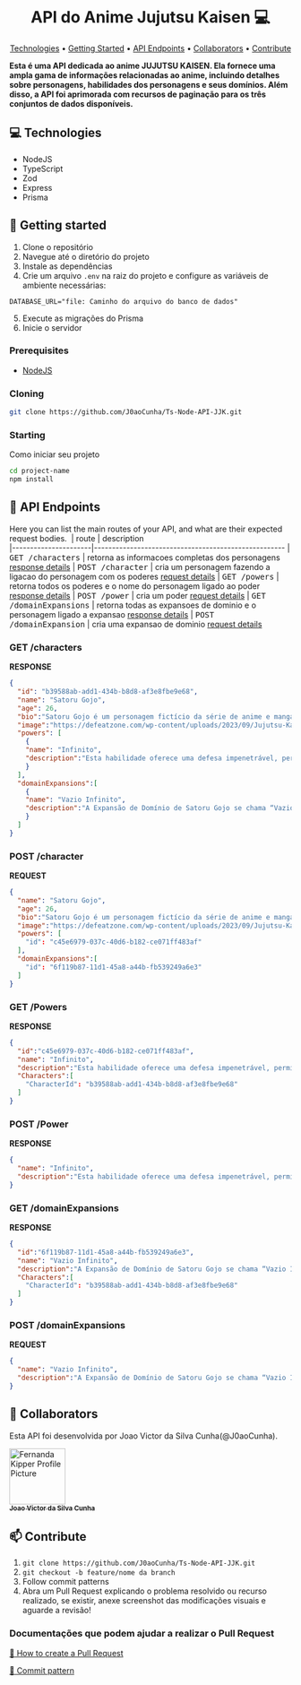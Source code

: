 <h1 align="center" style="font-weight: bold;">API do Anime Jujutsu Kaisen 💻</h1> 

<p align="center">
 <a href="#tech">Technologies</a> • 
 <a href="#started">Getting Started</a> • 
 <a href="#routes">API Endpoints</a> •
 <a href="#colab">Collaborators</a> •
 <a href="#contribute">Contribute</a>
</p>

<p align="start" >
    <b>Esta é uma API dedicada ao anime JUJUTSU KAISEN. Ela fornece uma ampla gama de informações relacionadas ao anime, incluindo detalhes sobre personagens, habilidades dos personagens e seus domínios. Além disso, a API foi aprimorada com recursos de paginação para os três conjuntos de dados disponíveis.</b>
</p>


<h2 id="technologies">💻 Technologies</h2>

- NodeJS
- TypeScript
- Zod
- Express
- Prisma

<h2 id="started">🚀 Getting started</h2>

1. Clone o repositório
2. Navegue até o diretório do projeto
3. Instale as dependências
4. Crie um arquivo `.env` na raiz do projeto e configure as variáveis de ambiente necessárias: 

  ``` 
  DATABASE_URL="file: Caminho do arquivo do banco de dados"
  ```

5. Execute as migrações do Prisma
6. Inicie o servidor

<h3>Prerequisites</h3>

- [NodeJS](https://nodejs.org/en)

<h3>Cloning</h3>

```bash
git clone https://github.com/J0aoCunha/Ts-Node-API-JJK.git
```

<h3>Starting</h3>

Como iniciar seu projeto

```bash
cd project-name
npm install
```

<h2 id="routes">📍 API Endpoints</h2>

Here you can list the main routes of your API, and what are their expected request bodies.
​
| route               | description                                          
|----------------------|-----------------------------------------------------
| <kbd>GET /characters</kbd>     | retorna as informacoes completas dos personagens [response details](#get-chars-detail)
| <kbd>POST /character</kbd>     | cria um personagem fazendo a ligacao do personagem com os poderes [request details](#post-chars-detail)
| <kbd>GET /powers</kbd>     | retorna todos os poderes e o nome do personagem ligado ao poder [response details](#get-powers-detail)
| <kbd>POST /power</kbd>     | cria um poder [request details](#post-powers-detail)
| <kbd>GET /domainExpansions</kbd>     | retorna todas as expansoes de dominio e o personagem ligado a expansao [response details](#get-Domains-detail)
| <kbd>POST /domainExpansion</kbd>     | cria uma expansao de dominio  [request details](#post-Domains-detail)

<h3 id="get-chars-detail">GET /characters</h3>

**RESPONSE**

```json
{
  "id": "b39588ab-add1-434b-b8d8-af3e8fbe9e68",
  "name": "Satoru Gojo",
  "age": 26,
  "bio":"Satoru Gojo é um personagem fictício da série de anime e mangá Jujutsu Kaisen criado por Gege Akutami. Ele fez sua primeira aparição no prequel Jujutsu Kaisen 0 como o mestre de Yuta Okkotsu, um adolescente amaldiçoado.",
  "image":"https://defeatzone.com/wp-content/uploads/2023/09/Jujutsu-Kaisen-5-Curiosidades-que-voce-Precisa-saber-sobre-Satoru-Gojo-1600x960.webp",
  "powers": [
    {
    "name": "Infinito",
    "description":"Esta habilidade oferece uma defesa impenetrável, permitindo que Gojo interaja conforme necessário. O Mugen controla o espaço ao redor de Gojo e pode ser usada ofensivamente ao alterar a energia amaldiçoada ao seu redor.",
    }
  ],
  "domainExpansions":[
    {
    "name": "Vazio Infinito",
    "description":"A Expansão de Domínio de Satoru Gojo se chama “Vazio Infinito” e é extremamente poderosa pois todo oponente colocado ali recebe uma quantidade imensurável de informações de uma só vez, o que levaria uma pessoa normal à morte em menos de 1 segundo.",
    }
  ]
}
``` 

<h3 id="post-chars-detail">POST /character</h3>

**REQUEST**

```json
{
  "name": "Satoru Gojo",
  "age": 26,
  "bio":"Satoru Gojo é um personagem fictício da série de anime e mangá Jujutsu Kaisen criado por Gege Akutami. Ele fez sua primeira aparição no prequel Jujutsu Kaisen 0 como o mestre de Yuta Okkotsu, um adolescente amaldiçoado.",
  "image":"https://defeatzone.com/wp-content/uploads/2023/09/Jujutsu-Kaisen-5-Curiosidades-que-voce-Precisa-saber-sobre-Satoru-Gojo-1600x960.webp",
  "powers": [
    "id": "c45e6979-037c-40d6-b182-ce071ff483af"
  ],
  "domainExpansions":[
    "id": "6f119b87-11d1-45a8-a44b-fb539249a6e3"
  ]
}
```


<h3 id="get-powers-detail">GET /Powers</h3>

**RESPONSE**

```json
{
  "id":"c45e6979-037c-40d6-b182-ce071ff483af",
  "name": "Infinito",
  "description":"Esta habilidade oferece uma defesa impenetrável, permitindo que Gojo interaja conforme necessário. O Mugen controla o espaço ao redor de Gojo e pode ser usada ofensivamente ao alterar a energia amaldiçoada ao seu redor.",
  "Characters":[
    "CharacterId": "b39588ab-add1-434b-b8d8-af3e8fbe9e68"
  ]
}
```

<h3 id="post-powers-detail">POST /Power</h3>

**RESPONSE**
```json
{
  "name": "Infinito",
  "description":"Esta habilidade oferece uma defesa impenetrável, permitindo que Gojo interaja conforme necessário. O Mugen controla o espaço ao redor de Gojo e pode ser usada ofensivamente ao alterar a energia amaldiçoada ao seu redor.",
}
```

<h3 id="get-Domains-detail">GET /domainExpansions</h3>

**RESPONSE**

```json
{
  "id":"6f119b87-11d1-45a8-a44b-fb539249a6e3",
  "name": "Vazio Infinito",
  "description":"A Expansão de Domínio de Satoru Gojo se chama “Vazio Infinito” e é extremamente poderosa pois todo oponente colocado ali recebe uma quantidade imensurável de informações de uma só vez, o que levaria uma pessoa normal à morte em menos de 1 segundo.",
  "Characters":[
    "CharacterId": "b39588ab-add1-434b-b8d8-af3e8fbe9e68"
  ]
}
```

<h3 id="post-Domains-detail">POST /domainExpansions</h3>

**REQUEST**

```json
{
  "name": "Vazio Infinito",
  "description":"A Expansão de Domínio de Satoru Gojo se chama “Vazio Infinito” e é extremamente poderosa pois todo oponente colocado ali recebe uma quantidade imensurável de informações de uma só vez, o que levaria uma pessoa normal à morte em menos de 1 segundo.",
}
```

<h2 id="colab">🤝 Collaborators</h2>

Esta API foi desenvolvida por Joao Victor da Silva Cunha(@J0aoCunha).

 <a href="#">
        <img src="https://media.licdn.com/dms/image/D4D03AQFCCuAsAnp6vw/profile-displayphoto-shrink_800_800/0/1681515236076?e=1710979200&v=beta&t=0nH2KnkGeWXN03oLgSvY4Ui7ghdDdU_JX97-yg0SV1o" 
        width="100px;" alt="Fernanda Kipper Profile Picture"
        /><br>
        <sub>
          <b>Joao Victor da Silva Cunha</b>
        </sub>
      </a>

<h2 id="contribute">📫 Contribute</h2>

1. `git clone https://github.com/J0aoCunha/Ts-Node-API-JJK.git`
2. `git checkout -b feature/nome da branch`
3. Follow commit patterns
4. Abra um Pull Request explicando o problema resolvido ou recurso realizado, se existir, anexe screenshot das modificações visuais e aguarde a revisão!

<h3>Documentações que podem ajudar a realizar o Pull Request</h3>

[📝 How to create a Pull Request](https://www.atlassian.com/br/git/tutorials/making-a-pull-request)

[💾 Commit pattern](https://github.com/iuricode/padroes-de-commits)